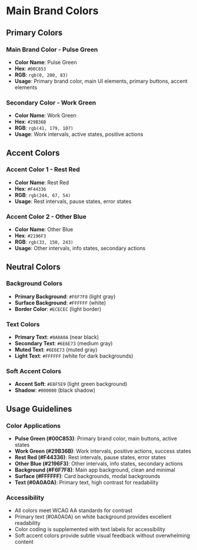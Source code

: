 # Main Brand Colors

## Primary Colors

### Main Brand Color - Pulse Green
- **Color Name**: Pulse Green
- **Hex**: `#00C853`
- **RGB**: `rgb(0, 200, 83)`
- **Usage**: Primary brand color, main UI elements, primary buttons, accent elements

### Secondary Color - Work Green
- **Color Name**: Work Green
- **Hex**: `#29B36B`
- **RGB**: `rgb(41, 179, 107)`
- **Usage**: Work intervals, active states, positive actions

## Accent Colors

### Accent Color 1 - Rest Red
- **Color Name**: Rest Red
- **Hex**: `#F44336`
- **RGB**: `rgb(244, 67, 54)`
- **Usage**: Rest intervals, pause states, error states

### Accent Color 2 - Other Blue
- **Color Name**: Other Blue
- **Hex**: `#2196F3`
- **RGB**: `rgb(33, 150, 243)`
- **Usage**: Other intervals, info states, secondary actions

## Neutral Colors

### Background Colors
- **Primary Background**: `#F6F7F8` (light gray)
- **Surface Background**: `#FFFFFF` (white)
- **Border Color**: `#ECECEC` (light border)

### Text Colors
- **Primary Text**: `#0A0A0A` (near black)
- **Secondary Text**: `#6E6E73` (medium gray)
- **Muted Text**: `#6E6E73` (muted gray)
- **Light Text**: `#FFFFFF` (white for dark backgrounds)

### Soft Accent Colors
- **Accent Soft**: `#E8F5E9` (light green background)
- **Shadow**: `#000000` (black shadow)

## Usage Guidelines

### Color Applications
- **Pulse Green (#00C853)**: Primary brand color, main buttons, active states
- **Work Green (#29B36B)**: Work intervals, positive actions, success states
- **Rest Red (#F44336)**: Rest intervals, pause states, error states
- **Other Blue (#2196F3)**: Other intervals, info states, secondary actions
- **Background (#F6F7F8)**: Main app background, clean and minimal
- **Surface (#FFFFFF)**: Card backgrounds, modal backgrounds
- **Text (#0A0A0A)**: Primary text, high contrast for readability

### Accessibility
- All colors meet WCAG AA standards for contrast
- Primary text (#0A0A0A) on white background provides excellent readability
- Color coding is supplemented with text labels for accessibility
- Soft accent colors provide subtle visual feedback without overwhelming content
